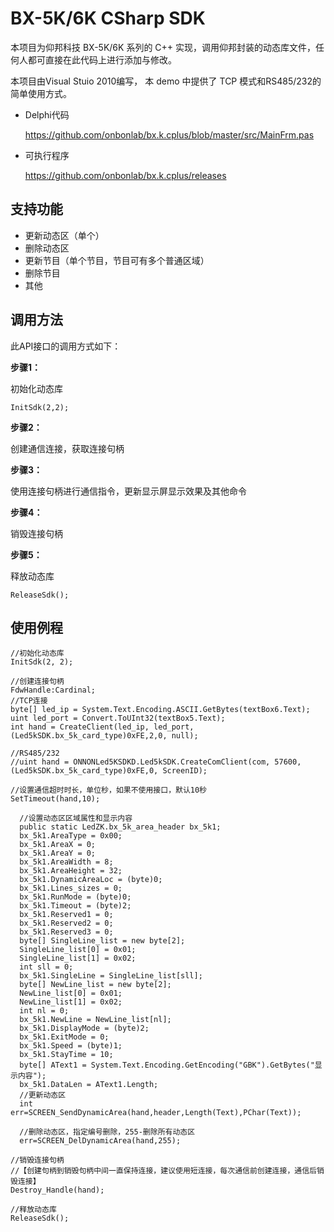 # BX-5K/6K CSharp SDK
本项目为仰邦科技 BX-5K/6K 系列的 C++ 实现，调用仰邦封装的动态库文件，任何人都可直接在此代码上进行添加与修改。

本项目由Visual Stuio 2010编写， 本 demo 中提供了 TCP 模式和RS485/232的简单使用方式。

* Delphi代码

  https://github.com/onbonlab/bx.k.cplus/blob/master/src/MainFrm.pas

* 可执行程序

  https://github.com/onbonlab/bx.k.cplus/releases



## 支持功能

* 更新动态区（单个）
* 删除动态区
* 更新节目（单个节目，节目可有多个普通区域）
* 删除节目
* 其他

## 调用方法

此API接口的调用方式如下：

**步骤1：**

初始化动态库

```
InitSdk(2,2);
```

**步骤2：**

创建通信连接，获取连接句柄

**步骤3：**

使用连接句柄进行通信指令，更新显示屏显示效果及其他命令

**步骤4：**

销毁连接句柄

**步骤5：**

释放动态库

```
ReleaseSdk();
```

## 使用例程

```
//初始化动态库
InitSdk(2, 2);

//创建连接句柄
FdwHandle:Cardinal;
//TCP连接
byte[] led_ip = System.Text.Encoding.ASCII.GetBytes(textBox6.Text);
uint led_port = Convert.ToUInt32(textBox5.Text);
int hand = CreateClient(led_ip, led_port, (Led5kSDK.bx_5k_card_type)0xFE,2,0, null);

//RS485/232
//uint hand = ONNONLed5KSDKD.Led5kSDK.CreateComClient(com, 57600,(Led5kSDK.bx_5k_card_type)0xFE,0, ScreenID);

//设置通信超时时长，单位秒，如果不使用接口，默认10秒
SetTimeout(hand,10);

  //设置动态区区域属性和显示内容
  public static LedZK.bx_5k_area_header bx_5k1;
  bx_5k1.AreaType = 0x00;
  bx_5k1.AreaX = 0;
  bx_5k1.AreaY = 0;
  bx_5k1.AreaWidth = 8;
  bx_5k1.AreaHeight = 32;
  bx_5k1.DynamicAreaLoc = (byte)0;
  bx_5k1.Lines_sizes = 0;
  bx_5k1.RunMode = (byte)0;
  bx_5k1.Timeout = (byte)2;
  bx_5k1.Reserved1 = 0;
  bx_5k1.Reserved2 = 0;
  bx_5k1.Reserved3 = 0;
  byte[] SingleLine_list = new byte[2];
  SingleLine_list[0] = 0x01;
  SingleLine_list[1] = 0x02;
  int sll = 0;
  bx_5k1.SingleLine = SingleLine_list[sll];
  byte[] NewLine_list = new byte[2];
  NewLine_list[0] = 0x01;
  NewLine_list[1] = 0x02;
  int nl = 0;
  bx_5k1.NewLine = NewLine_list[nl];
  bx_5k1.DisplayMode = (byte)2;
  bx_5k1.ExitMode = 0;
  bx_5k1.Speed = (byte)1;
  bx_5k1.StayTime = 10;
  byte[] AText1 = System.Text.Encoding.GetEncoding("GBK").GetBytes("显示内容");
  bx_5k1.DataLen = AText1.Length;
  //更新动态区
  int err=SCREEN_SendDynamicArea(hand,header,Length(Text),PChar(Text));
  
  //删除动态区，指定编号删除，255-删除所有动态区
  err=SCREEN_DelDynamicArea(hand,255);

//销毁连接句柄
//【创建句柄到销毁句柄中间一直保持连接，建议使用短连接，每次通信前创建连接，通信后销毁连接】
Destroy_Handle(hand);

//释放动态库
ReleaseSdk();
```

